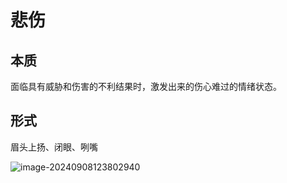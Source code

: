 # 悲伤

## 本质

面临具有威胁和伤害的不利结果时，激发出来的伤心难过的情绪状态。

##  形式

眉头上扬、闭眼、咧嘴



![image-20240908123802940](./../../TyporaImage/MicroExpression/image-20240908123802940.png)